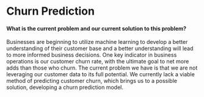 # Churn Prediction

#### What is the current problem and our current solution to this problem?
Businesses are beginning to utilize machine learning to develop a better understanding of their customer base and 
a better understanding will lead to more informed business decisions. One key indicator in business operations is
our customer churn rate, with the ultimate goal to net more adds than those who churn. The current problem we have 
is that we are not leveraging our customer data to its full potential. We currently lack a viable method of 
predicting customer churn, which brings us to a possible solution, developing a churn prediction model. 






















